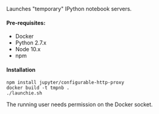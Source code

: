 Launches "temporary" IPython notebook servers.

#### Pre-requisites:

* Docker
* Python 2.7.x
* Node 10.x
* npm

#### Installation

```
npm install jupyter/configurable-http-proxy
docker build -t tmpnb .
./launchie.sh
```

The running user needs permission on the Docker socket.
